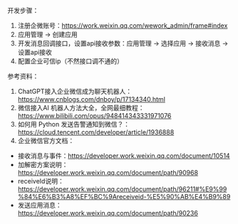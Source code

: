 开发步骤：
1. 注册企微账号：https://work.weixin.qq.com/wework_admin/frame#index
2. 应用管理 -> 创建应用
3. 开发消息回调接口，设置api接收参数：应用管理 -> 选择应用 -> 接收消息 -> 设置api接收
4. 配置企业可信ip（不然接口调不通的）


参考资料：
1. ChatGPT接入企业微信成为聊天机器人：https://www.cnblogs.com/dnboy/p/17134340.html
2. 微信接入AI 机器人方法大全，全网最细教程：https://www.bilibili.com/opus/948414343331971076
3. 如何用 Python 发送告警通知到微信？： https://cloud.tencent.com/developer/article/1936888
4. 企业微信官方文档：
  - 接收消息与事件：https://developer.work.weixin.qq.com/document/10514
  - 加解密方案说明：https://developer.work.weixin.qq.com/document/path/90968
  - receiveId说明：https://developer.work.weixin.qq.com/document/path/96211#%E9%99%84%E6%B3%A8%EF%BC%9Areceiveid-%E5%90%AB%E4%B9%89
  - 发送应用消息：https://developer.work.weixin.qq.com/document/path/90236
